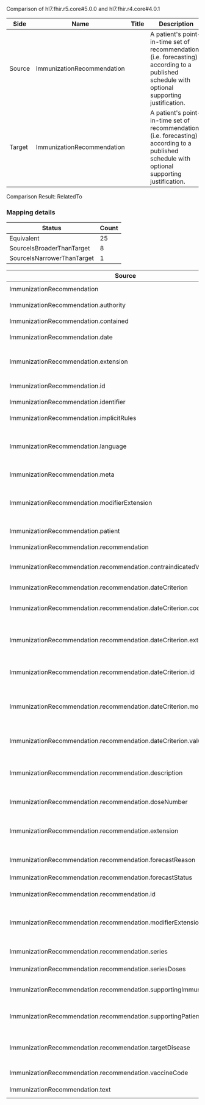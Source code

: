 Comparison of hl7.fhir.r5.core#5.0.0 and hl7.fhir.r4.core#4.0.1

| Side | Name | Title | Description | Snapshot | Differential |
| --- | --- | --- | --- | --- | --- |
| Source | ImmunizationRecommendation |  | A patient's point-in-time set of recommendations (i.e. forecasting) according to a published schedule with optional supporting justification. | 34 | 20 |
| Target | ImmunizationRecommendation |  | A patient's point-in-time set of recommendations (i.e. forecasting) according to a published schedule with optional supporting justification. | 34 | 20 |


Comparison Result: RelatedTo


### Mapping details

| Status | Count |
| ------ | ----- |
Equivalent | 25 |
SourceIsBroaderThanTarget | 8 |
SourceIsNarrowerThanTarget | 1 |


| Source | Target | Status | Message |
| ------ | ------ | ------ | ------- |
| ImmunizationRecommendation | ImmunizationRecommendation | Equivalent | R5 `ImmunizationRecommendation` maps as Equivalent to R4 `ImmunizationRecommendation` |
| ImmunizationRecommendation.authority | ImmunizationRecommendation.authority | Equivalent | R5 `ImmunizationRecommendation.authority` maps as Equivalent to R4 `ImmunizationRecommendation.authority` |
| ImmunizationRecommendation.contained | ImmunizationRecommendation.contained | Equivalent | R5 `ImmunizationRecommendation.contained` maps as Equivalent to R4 `ImmunizationRecommendation.contained` |
| ImmunizationRecommendation.date | ImmunizationRecommendation.date | Equivalent | R5 `ImmunizationRecommendation.date` maps as Equivalent to R4 `ImmunizationRecommendation.date` |
| ImmunizationRecommendation.extension | ImmunizationRecommendation.extension | SourceIsBroaderThanTarget | R5 `ImmunizationRecommendation.extension` maps as SourceIsBroaderThanTarget to R4 `ImmunizationRecommendation.extension` - extension has change due to type change: R5 `extension` `Extension` maps as SourceIsBroaderThanTarget for R4 `extension` |
| ImmunizationRecommendation.id | ImmunizationRecommendation.id | Equivalent | R5 `ImmunizationRecommendation.id` maps as Equivalent to R4 `ImmunizationRecommendation.id` |
| ImmunizationRecommendation.identifier | ImmunizationRecommendation.identifier | Equivalent | R5 `ImmunizationRecommendation.identifier` maps as Equivalent to R4 `ImmunizationRecommendation.identifier` |
| ImmunizationRecommendation.implicitRules | ImmunizationRecommendation.implicitRules | Equivalent | R5 `ImmunizationRecommendation.implicitRules` maps as Equivalent to R4 `ImmunizationRecommendation.implicitRules` |
| ImmunizationRecommendation.language | ImmunizationRecommendation.language | SourceIsNarrowerThanTarget | R5 `ImmunizationRecommendation.language` maps as SourceIsNarrowerThanTarget to R4 `ImmunizationRecommendation.language` - language changed the binding strength from Required to Preferred; language has change due to type change: R5 `language` `code` maps as SourceIsNarrowerThanTarget for R4 `language` |
| ImmunizationRecommendation.meta | ImmunizationRecommendation.meta | Equivalent | R5 `ImmunizationRecommendation.meta` maps as Equivalent to R4 `ImmunizationRecommendation.meta` |
| ImmunizationRecommendation.modifierExtension | ImmunizationRecommendation.modifierExtension | SourceIsBroaderThanTarget | R5 `ImmunizationRecommendation.modifierExtension` maps as SourceIsBroaderThanTarget to R4 `ImmunizationRecommendation.modifierExtension` - modifierExtension has change due to type change: R5 `modifierExtension` `Extension` maps as SourceIsBroaderThanTarget for R4 `modifierExtension` |
| ImmunizationRecommendation.patient | ImmunizationRecommendation.patient | Equivalent | R5 `ImmunizationRecommendation.patient` maps as Equivalent to R4 `ImmunizationRecommendation.patient` |
| ImmunizationRecommendation.recommendation | ImmunizationRecommendation.recommendation | Equivalent | R5 `ImmunizationRecommendation.recommendation` maps as Equivalent to R4 `ImmunizationRecommendation.recommendation` |
| ImmunizationRecommendation.recommendation.contraindicatedVaccineCode | ImmunizationRecommendation.recommendation.contraindicatedVaccineCode | Equivalent | R5 `ImmunizationRecommendation.recommendation.contraindicatedVaccineCode` maps as Equivalent to R4 `ImmunizationRecommendation.recommendation.contraindicatedVaccineCode` |
| ImmunizationRecommendation.recommendation.dateCriterion | ImmunizationRecommendation.recommendation.dateCriterion | Equivalent | R5 `ImmunizationRecommendation.recommendation.dateCriterion` maps as Equivalent to R4 `ImmunizationRecommendation.recommendation.dateCriterion` |
| ImmunizationRecommendation.recommendation.dateCriterion.code | ImmunizationRecommendation.recommendation.dateCriterion.code | Equivalent | R5 `ImmunizationRecommendation.recommendation.dateCriterion.code` maps as Equivalent to R4 `ImmunizationRecommendation.recommendation.dateCriterion.code` |
| ImmunizationRecommendation.recommendation.dateCriterion.extension | ImmunizationRecommendation.recommendation.dateCriterion.extension | SourceIsBroaderThanTarget | R5 `ImmunizationRecommendation.recommendation.dateCriterion.extension` maps as SourceIsBroaderThanTarget to R4 `ImmunizationRecommendation.recommendation.dateCriterion.extension` - extension has change due to type change: R5 `extension` `Extension` maps as SourceIsBroaderThanTarget for R4 `extension` |
| ImmunizationRecommendation.recommendation.dateCriterion.id | ImmunizationRecommendation.recommendation.dateCriterion.id | Equivalent | R5 `ImmunizationRecommendation.recommendation.dateCriterion.id` maps as Equivalent to R4 `ImmunizationRecommendation.recommendation.dateCriterion.id` |
| ImmunizationRecommendation.recommendation.dateCriterion.modifierExtension | ImmunizationRecommendation.recommendation.dateCriterion.modifierExtension | SourceIsBroaderThanTarget | R5 `ImmunizationRecommendation.recommendation.dateCriterion.modifierExtension` maps as SourceIsBroaderThanTarget to R4 `ImmunizationRecommendation.recommendation.dateCriterion.modifierExtension` - modifierExtension has change due to type change: R5 `modifierExtension` `Extension` maps as SourceIsBroaderThanTarget for R4 `modifierExtension` |
| ImmunizationRecommendation.recommendation.dateCriterion.value | ImmunizationRecommendation.recommendation.dateCriterion.value | Equivalent | R5 `ImmunizationRecommendation.recommendation.dateCriterion.value` maps as Equivalent to R4 `ImmunizationRecommendation.recommendation.dateCriterion.value` |
| ImmunizationRecommendation.recommendation.description | ImmunizationRecommendation.recommendation.description | SourceIsBroaderThanTarget | R5 `ImmunizationRecommendation.recommendation.description` maps as SourceIsBroaderThanTarget to R4 `ImmunizationRecommendation.recommendation.description` - description has change due to type change: R5 description markdown has no equivalent or mapped type in R4 description |
| ImmunizationRecommendation.recommendation.doseNumber | ImmunizationRecommendation.recommendation.doseNumber[x] | Equivalent | R5 `ImmunizationRecommendation.recommendation.doseNumber` maps as Equivalent to R4 `ImmunizationRecommendation.recommendation.doseNumber[x]` |
| ImmunizationRecommendation.recommendation.extension | ImmunizationRecommendation.recommendation.extension | SourceIsBroaderThanTarget | R5 `ImmunizationRecommendation.recommendation.extension` maps as SourceIsBroaderThanTarget to R4 `ImmunizationRecommendation.recommendation.extension` - extension has change due to type change: R5 `extension` `Extension` maps as SourceIsBroaderThanTarget for R4 `extension` |
| ImmunizationRecommendation.recommendation.forecastReason | ImmunizationRecommendation.recommendation.forecastReason | Equivalent | R5 `ImmunizationRecommendation.recommendation.forecastReason` maps as Equivalent to R4 `ImmunizationRecommendation.recommendation.forecastReason` |
| ImmunizationRecommendation.recommendation.forecastStatus | ImmunizationRecommendation.recommendation.forecastStatus | Equivalent | R5 `ImmunizationRecommendation.recommendation.forecastStatus` maps as Equivalent to R4 `ImmunizationRecommendation.recommendation.forecastStatus` |
| ImmunizationRecommendation.recommendation.id | ImmunizationRecommendation.recommendation.id | Equivalent | R5 `ImmunizationRecommendation.recommendation.id` maps as Equivalent to R4 `ImmunizationRecommendation.recommendation.id` |
| ImmunizationRecommendation.recommendation.modifierExtension | ImmunizationRecommendation.recommendation.modifierExtension | SourceIsBroaderThanTarget | R5 `ImmunizationRecommendation.recommendation.modifierExtension` maps as SourceIsBroaderThanTarget to R4 `ImmunizationRecommendation.recommendation.modifierExtension` - modifierExtension has change due to type change: R5 `modifierExtension` `Extension` maps as SourceIsBroaderThanTarget for R4 `modifierExtension` |
| ImmunizationRecommendation.recommendation.series | ImmunizationRecommendation.recommendation.series | Equivalent | R5 `ImmunizationRecommendation.recommendation.series` maps as Equivalent to R4 `ImmunizationRecommendation.recommendation.series` |
| ImmunizationRecommendation.recommendation.seriesDoses | ImmunizationRecommendation.recommendation.seriesDoses[x] | Equivalent | R5 `ImmunizationRecommendation.recommendation.seriesDoses` maps as Equivalent to R4 `ImmunizationRecommendation.recommendation.seriesDoses[x]` |
| ImmunizationRecommendation.recommendation.supportingImmunization | ImmunizationRecommendation.recommendation.supportingImmunization | Equivalent | R5 `ImmunizationRecommendation.recommendation.supportingImmunization` maps as Equivalent to R4 `ImmunizationRecommendation.recommendation.supportingImmunization` |
| ImmunizationRecommendation.recommendation.supportingPatientInformation | ImmunizationRecommendation.recommendation.supportingPatientInformation | Equivalent | R5 `ImmunizationRecommendation.recommendation.supportingPatientInformation` maps as Equivalent to R4 `ImmunizationRecommendation.recommendation.supportingPatientInformation` |
| ImmunizationRecommendation.recommendation.targetDisease | ImmunizationRecommendation.recommendation.targetDisease | SourceIsBroaderThanTarget | R5 `ImmunizationRecommendation.recommendation.targetDisease` maps as SourceIsBroaderThanTarget to R4 `ImmunizationRecommendation.recommendation.targetDisease` - targetDisease changed from array to scalar (max cardinality from * to 1) |
| ImmunizationRecommendation.recommendation.vaccineCode | ImmunizationRecommendation.recommendation.vaccineCode | Equivalent | R5 `ImmunizationRecommendation.recommendation.vaccineCode` maps as Equivalent to R4 `ImmunizationRecommendation.recommendation.vaccineCode` |
| ImmunizationRecommendation.text | ImmunizationRecommendation.text | Equivalent | R5 `ImmunizationRecommendation.text` maps as Equivalent to R4 `ImmunizationRecommendation.text` |

